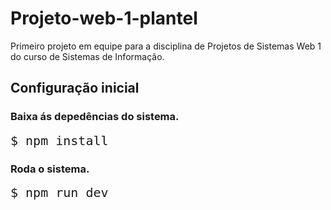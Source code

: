 # Projeto-web-1-plantel
Primeiro projeto em equipe para a disciplina de Projetos de Sistemas Web 1 do curso de Sistemas de Informação.

## Configuração inicial 

<h3>Baixa ás depedências do sistema.</h3>
<code style="font-size: 20px;">$ npm install</code>
<br>
<h3>Roda o sistema.</h3>
<code style="font-size: 20px;">$ npm run dev</code>

